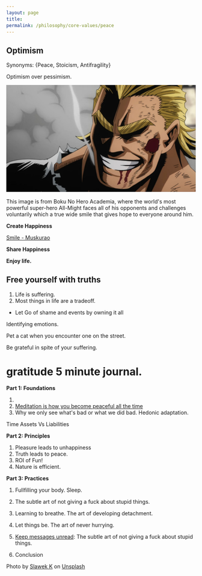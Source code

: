 ```yaml
---
layout: page
title: 
permalink: /philosophy/core-values/peace
---
```


## Optimism

Synonyms: {Peace, Stoicism, Antifragility}

Optimism over pessimism.

![](/images/core-values/optimism.jpeg)

This image is from Boku No Hero Academia, where the world's most powerful super-hero All-Might faces all of his opponents and challenges voluntarily which a true wide smile that gives hope to everyone around him.

**Create Happiness**

[Smile - Muskurao](https://www.linkedin.com/feed/update/urn:li:activity:7062043426589974528?utm_source=share&utm_medium=member_desktop)

**Share Happiness**

**Enjoy life.**

## Free yourself with truths

1. Life is suffering.
2. Most things in life are a tradeoff.

- Let Go of shame and events by owning it all


Identifying emotions.

Pet a cat when you encounter one on the street.

Be grateful in spite of your suffering.

# gratitude 5 minute journal.

**Part 1: Foundations**

1.
2. [Meditation is how you become peaceful all the time](/meditation)
3. Why we only see what's bad or what we did bad. Hedonic adaptation.

Time Assets Vs Liabilities

**Part 2: Principles**

1. Pleasure leads to unhappiness
2. Truth leads to peace.
3. ROI of Fun!
4. Nature is efficient.

**Part 3: Practices**

1. Fullfilling your body. Sleep.
2. The subtle art of not giving a fuck about stupid things.
3. Learning to breathe. The art of developing detachment.
4. Let things be. The art of never hurrying.
5. [Keep messages unread](/v1/messages-unread): The subtle art of not giving a fuck about stupid things.

10. Conclusion

Photo by <a href="https://unsplash.com/@s1awek?utm_source=unsplash&utm_medium=referral&utm_content=creditCopyText">Slawek K</a> on <a href="https://unsplash.com/s/photos/sun-rise?utm_source=unsplash&utm_medium=referral&utm_content=creditCopyText">Unsplash</a>